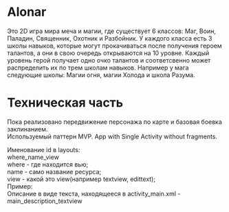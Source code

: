 # Alonar

Это 2D игра мира меча и магии, где существует 6 классов: Маг, Воин, Паладин, Священник, Охотник и Разбойник. У каждого класса есть 3 школы навыков, которые могут прокачиваться после получения героем талантов, а они в свою очередь открываются на 10 уровне. Каждый уровень герой получает одно очко талантов и соответсвенно может распределить их по трем школам навыков. Например у мага следующие школы: Магии огня, магии Холода и школа Разума.

# Техническая часть
Пока реализовано передвижение персонажа по карте и базовая боевка заклинанием.  
Используемый паттерн MVP. App with Single Activity without fragments.

Именование id в layouts:  
where_name_view  
where - где находится вью;  
name - само название ресурса;  
view - какой это view(например textview, edittext);  
Пример:  
Описание в виде текста, находящееся в activity_main.xml - main_description_textview  
